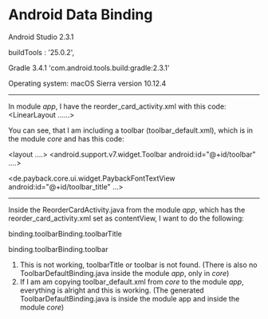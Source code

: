 # Android Data Binding

Android Studio 2.3.1

buildTools  : '25.0.2',

Gradle 3.4.1
 'com.android.tools.build:gradle:2.3.1'

Operating system:
macOS Sierra version 10.12.4

-----

In module *app*, I have the reorder_card_activity.xml  with this code:
 <LinearLayout
            ......>
            <include layout="@layout/toolbar_default" android:id="@+id/toolbar_binding"/>


You can see, that I am including a toolbar (toolbar_default.xml), which is in the module *core* and has this code:  
<?xml version="1.0" encoding="utf-8"?>
<layout ....>
<android.support.v7.widget.Toolbar android:id="@+id/toolbar"
  ....>

<de.payback.core.ui.widget.PaybackFontTextView
        android:id="@+id/toolbar_title" ...>


---------------------
Inside the ReorderCardActivity.java from the module *app*, which has the reorder_card_activity.xml set as contentView, I want to do the following:

binding.toolbarBinding.toolbarTitle

binding.toolbarBinding.toolbar


1) This is not working, toolbarTitle or toolbar is not found. (There is also no ToolbarDefaultBinding.java inside the module *app*, only in *core*)
2) If I am am copying toolbar_default.xml from *core* to the module *app*, everything is alright and this is working. (The generated ToolbarDefaultBinding.java is inside the module app and inside the module *core*)